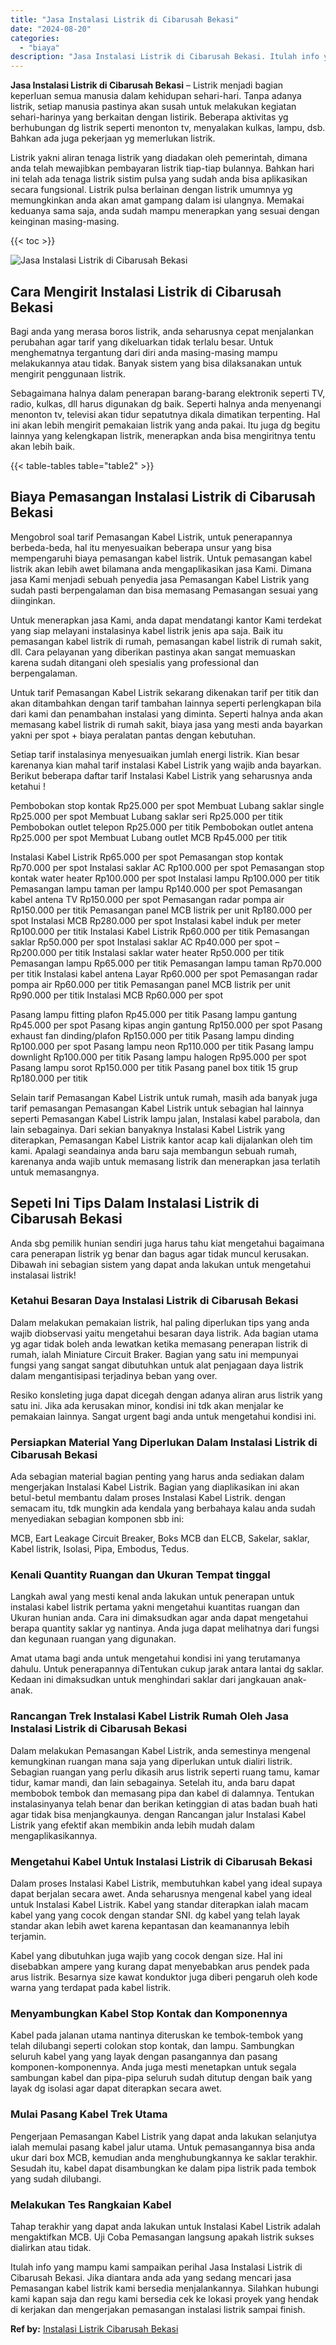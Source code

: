 ```yaml
---
title: "Jasa Instalasi Listrik di Cibarusah Bekasi"
date: "2024-08-20"
categories: 
  - "biaya"
description: "Jasa Instalasi Listrik di Cibarusah Bekasi. Itulah info yang mampu kami sampaikan perihal Jasa Instalasi Listrik di Cibarusah Bekasi. Jika diantara anda ada..."
---
```


**Jasa Instalasi Listrik di Cibarusah Bekasi** – Listrik menjadi bagian keperluan semua manusia dalam kehidupan sehari-hari. Tanpa adanya listrik, setiap manusia pastinya akan susah untuk melakukan kegiatan sehari-harinya yang berkaitan dengan listirik. Beberapa aktivitas yg berhubungan dg listrik seperti menonton tv, menyalakan kulkas, lampu, dsb. Bahkan ada juga pekerjaan yg memerlukan listrik.

Listrik yakni aliran tenaga listrik yang diadakan oleh pemerintah, dimana anda telah mewajibkan pembayaran listrik tiap-tiap bulannya. Bahkan hari ini telah ada tenaga listrik sistim pulsa yang sudah anda bisa aplikasikan secara fungsional. Listrik pulsa berlainan dengan listrik umumnya yg memungkinkan anda akan amat gampang dalam isi ulangnya. Memakai keduanya sama saja, anda sudah mampu menerapkan yang sesuai dengan keinginan masing-masing.

{{< toc >}}

![Jasa Instalasi Listrik di Cibarusah Bekasi](/images/instalasi-listrik-murah27.png)

## Cara Mengirit Instalasi Listrik di Cibarusah Bekasi

Bagi anda yang merasa boros listrik, anda seharusnya cepat menjalankan perubahan agar tarif yang dikeluarkan tidak terlalu besar. Untuk menghematnya tergantung dari diri anda masing-masing mampu melakukannya atau tidak. Banyak sistem yang bisa dilaksanakan untuk mengirit penggunaan listrik.

Sebagaimana halnya dalam penerapan barang-barang elektronik seperti TV, radio, kulkas, dll harus digunakan dg baik. Seperti halnya anda menyenangi menonton tv, televisi akan tidur sepatutnya dikala dimatikan terpenting. Hal ini akan lebih mengirit pemakaian listrik yang anda pakai. Itu juga dg begitu lainnya yang kelengkapan listrik, menerapkan anda bisa mengiritnya tentu akan lebih baik.

{{< table-tables table="table2" >}}

## Biaya Pemasangan Instalasi Listrik di Cibarusah Bekasi

Mengobrol soal tarif Pemasangan Kabel Listrik, untuk penerapannya berbeda-beda, hal itu menyesuaikan beberapa unsur yang bisa mempengaruhi biaya pemasangan kabel listrik. Untuk pemasangan kabel listrik akan lebih awet bilamana anda mengaplikasikan jasa Kami. Dimana jasa Kami menjadi sebuah penyedia jasa Pemasangan Kabel Listrik yang sudah pasti berpengalaman dan bisa memasang Pemasangan sesuai yang diinginkan.

Untuk menerapkan jasa Kami, anda dapat mendatangi kantor Kami terdekat yang siap melayani instalasinya kabel listrik jenis apa saja. Baik itu pemasangan kabel listrik di rumah, pemasangan kabel listrik di rumah sakit, dll. Cara pelayanan yang diberikan pastinya akan sangat memuaskan karena sudah ditangani oleh spesialis yang professional dan berpengalaman.

Untuk tarif Pemasangan Kabel Listrik sekarang dikenakan tarif per titik dan akan ditambahkan dengan tarif tambahan lainnya seperti perlengkapan bila dari kami dan penambahan instalasi yang diminta. Seperti halnya anda akan memasang kabel listrik di rumah sakit, biaya jasa yang mesti anda bayarkan yakni per spot + biaya peralatan pantas dengan kebutuhan.

Setiap tarif instalasinya menyesuaikan jumlah energi listrik. Kian besar karenanya kian mahal tarif instalasi Kabel Listrik yang wajib anda bayarkan. Berikut beberapa daftar tarif Instalasi Kabel Listrik yang seharusnya anda ketahui !

Pembobokan stop kontak Rp25.000 per spot Membuat Lubang saklar single Rp25.000 per spot Membuat Lubang saklar seri Rp25.000 per titik Pembobokan outlet telepon Rp25.000 per titik Pembobokan outlet antena Rp25.000 per spot Membuat Lubang outlet MCB Rp45.000 per titik

Instalasi Kabel Listrik Rp65.000 per spot Pemasangan stop kontak Rp70.000 per spot Instalasi saklar AC Rp100.000 per spot Pemasangan stop kontak water heater Rp100.000 per spot Instalasi lampu Rp100.000 per titik Pemasangan lampu taman per lampu Rp140.000 per spot Pemasangan kabel antena TV Rp150.000 per spot Pemasangan radar pompa air Rp150.000 per titik Pemasangan panel MCB listrik per unit Rp180.000 per spot Instalasi MCB Rp280.000 per spot Instalasi kabel induk per meter Rp100.000 per titik Instalasi Kabel Listrik Rp60.000 per titik Pemasangan saklar Rp50.000 per spot Instalasi saklar AC Rp40.000 per spot – Rp200.000 per titik Instalasi saklar water heater Rp50.000 per titik Pemasangan lampu Rp65.000 per titik Pemasangan lampu taman Rp70.000 per titik Instalasi kabel antena Layar Rp60.000 per spot Pemasangan radar pompa air Rp60.000 per titik Pemasangan panel MCB listrik per unit Rp90.000 per titik Instalasi MCB Rp60.000 per spot

Pasang lampu fitting plafon Rp45.000 per titik Pasang lampu gantung Rp45.000 per spot Pasang kipas angin gantung Rp150.000 per spot Pasang exhaust fan dinding/plafon Rp150.000 per titik Pasang lampu dinding Rp100.000 per spot Pasang lampu neon Rp110.000 per titik Pasang lampu downlight Rp100.000 per titik Pasang lampu halogen Rp95.000 per spot Pasang lampu sorot Rp150.000 per titik Pasang panel box titik 15 grup Rp180.000 per titik

Selain tarif Pemasangan Kabel Listrik untuk rumah, masih ada banyak juga tarif pemasangan Pemasangan Kabel Listrik untuk sebagian hal lainnya seperti Pemasangan Kabel Listrik lampu jalan, Instalasi kabel parabola, dan lain sebagainya. Dari sekian banyaknya Instalasi Kabel Listrik yang diterapkan, Pemasangan Kabel Listrik kantor acap kali dijalankan oleh tim kami. Apalagi seandainya anda baru saja membangun sebuah rumah, karenanya anda wajib untuk memasang listrik dan menerapkan jasa terlatih untuk memasangnya.

## Sepeti Ini Tips Dalam Instalasi Listrik di Cibarusah Bekasi


Anda sbg pemilik hunian sendiri juga harus tahu kiat mengetahui bagaimana cara penerapan listrik yg benar dan bagus agar tidak muncul kerusakan. Dibawah ini sebagian sistem yang dapat anda lakukan untuk mengetahui instalasai listrik!

### Ketahui Besaran Daya Instalasi Listrik di Cibarusah Bekasi

Dalam melakukan pemakaian listrik, hal paling diperlukan tips yang anda wajib diobservasi yaitu mengetahui besaran daya listrik. Ada bagian utama yg agar tidak boleh anda lewatkan ketika memasang penerapan listrik di rumah, ialah Miniature Circuit Braker. Bagian yang satu ini mempunyai fungsi yang sangat sangat dibutuhkan untuk alat penjagaan daya listrik dalam mengantisipasi terjadinya beban yang over.

Resiko konsleting juga dapat dicegah dengan adanya aliran arus listrik yang satu ini. Jika ada kerusakan minor, kondisi ini tdk akan menjalar ke pemakaian lainnya. Sangat urgent bagi anda untuk mengetahui kondisi ini.

### Persiapkan Material Yang Diperlukan Dalam Instalasi Listrik di Cibarusah Bekasi

Ada sebagian material bagian penting yang harus anda sediakan dalam mengerjakan Instalasi Kabel Listrik. Bagian yang diaplikasikan ini akan betul-betul membantu dalam proses Instalasi Kabel Listrik. dengan semacam itu, tdk mungkin ada kendala yang berbahaya kalau anda sudah menyediakan sebagian komponen sbb ini:

MCB, Eart Leakage Circuit Breaker, Boks MCB dan ELCB, Sakelar, saklar, Kabel listrik, Isolasi, Pipa, Embodus, Tedus.

### Kenali Quantity Ruangan dan Ukuran Tempat tinggal

Langkah awal yang mesti kenal anda lakukan untuk penerapan untuk instalasi kabel listrik pertama yakni mengetahui kuantitas ruangan dan Ukuran hunian anda. Cara ini dimaksudkan agar anda dapat mengetahui berapa quantity saklar yg nantinya. Anda juga dapat melihatnya dari fungsi dan kegunaan ruangan yang digunakan.

Amat utama bagi anda untuk mengetahui kondisi ini yang terutamanya dahulu. Untuk penerapannya diTentukan cukup jarak antara lantai dg saklar. Kedaan ini dimaksudkan untuk menghindari saklar dari jangkauan anak-anak.

### Rancangan Trek Instalasi Kabel Listrik Rumah Oleh Jasa Instalasi Listrik di Cibarusah Bekasi

Dalam melakukan Pemasangan Kabel Listrik, anda semestinya mengenal kemungkinan ruangan mana saja yang diperlukan untuk dialiri listrik. Sebagian ruangan yang perlu dikasih arus listrik seperti ruang tamu, kamar tidur, kamar mandi, dan lain sebagainya. Setelah itu, anda baru dapat membobok tembok dan memasang pipa dan kabel di dalamnya. Tentukan instalasinyanya telah benar dan berikan ketinggian di atas badan buah hati agar tidak bisa menjangkaunya. dengan Rancangan jalur Instalasi Kabel Listrik yang efektif akan membikin anda lebih mudah dalam mengaplikasikannya.

### Mengetahui Kabel Untuk Instalasi Listrik di Cibarusah Bekasi

Dalam proses Instalasi Kabel Listrik, membutuhkan kabel yang ideal supaya dapat berjalan secara awet. Anda seharusnya mengenal kabel yang ideal untuk Instalasi Kabel Listrik. Kabel yang standar diterapkan ialah macam kabel yang yang cocok dengan standar SNI. dg kabel yang telah layak standar akan lebih awet karena kepantasan dan keamanannya lebih terjamin.

Kabel yang dibutuhkan juga wajib yang cocok dengan size. Hal ini disebabkan ampere yang kurang dapat menyebabkan arus pendek pada arus listrik. Besarnya size kawat konduktor juga diberi pengaruh oleh kode warna yang terdapat pada kabel listrik.

### Menyambungkan Kabel Stop Kontak dan Komponennya

Kabel pada jalanan utama nantinya diteruskan ke tembok-tembok yang telah dilubangi seperti colokan stop kontak, dan lampu. Sambungkan seluruh kabel yang yang layak dengan pasangannya dan pasang komponen-komponennya. Anda juga mesti menetapkan untuk segala sambungan kabel dan pipa-pipa seluruh sudah ditutup dengan baik yang layak dg isolasi agar dapat diterapkan secara awet.

### Mulai Pasang Kabel Trek Utama

Pengerjaan Pemasangan Kabel Listrik yang dapat anda lakukan selanjutya ialah memulai pasang kabel jalur utama. Untuk pemasangannya bisa anda ukur dari box MCB, kemudian anda menghubungkannya ke saklar terakhir. Sesudah itu, kabel dapat disambungkan ke dalam pipa listrik pada tembok yang sudah dilubangi.

### Melakukan Tes Rangkaian Kabel

Tahap terakhir yang dapat anda lakukan untuk Instalasi Kabel Listrik adalah mengaktifkan MCB. Uji Coba Pemasangan langsung apakah listrik sukses dialirkan atau tidak.

Itulah info yang mampu kami sampaikan perihal Jasa Instalasi Listrik di Cibarusah Bekasi. Jika diantara anda ada yang sedang mencari jasa Pemasangan kabel listrik kami bersedia menjalankannya. Silahkan hubungi kami kapan saja dan regu kami bersedia cek ke lokasi proyek yang hendak di kerjakan dan mengerjakan pemasangan instalasi listrik sampai finish.

**Ref by:** [Instalasi Listrik Cibarusah Bekasi](https://id.wikipedia.org/wiki/Instalasi)
